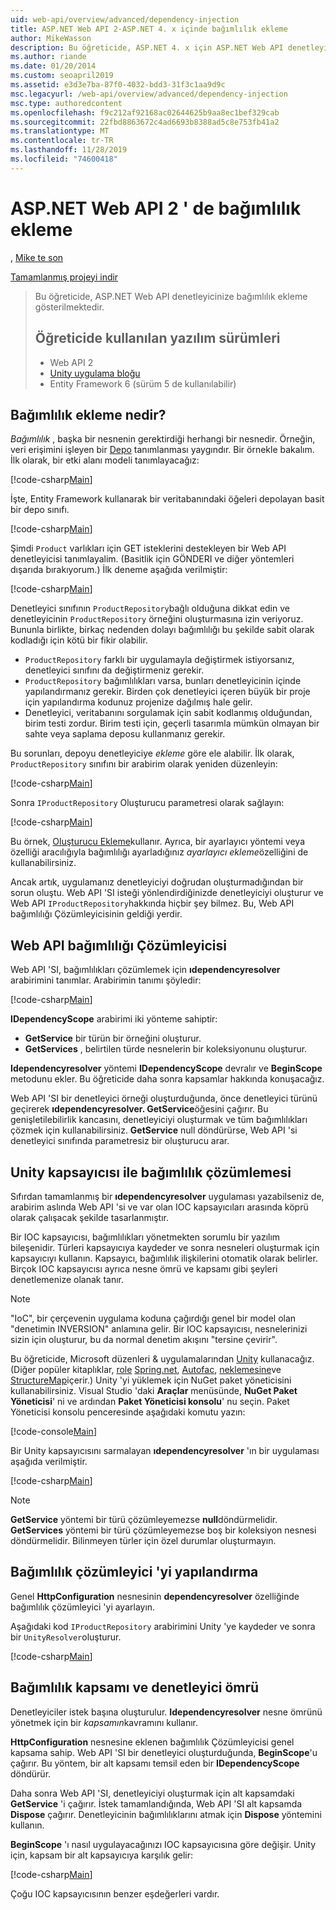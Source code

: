 ```yaml
---
uid: web-api/overview/advanced/dependency-injection
title: ASP.NET Web API 2-ASP.NET 4. x içinde bağımlılık ekleme
author: MikeWasson
description: Bu öğreticide, ASP.NET 4. x için ASP.NET Web API denetleyicinize bağımlılık ekleme gösterilmektedir.
ms.author: riande
ms.date: 01/20/2014
ms.custom: seoapril2019
ms.assetid: e3d3e7ba-87f0-4032-bdd3-31f3c1aa9d9c
msc.legacyurl: /web-api/overview/advanced/dependency-injection
msc.type: authoredcontent
ms.openlocfilehash: f9c212af92168ac02644625b9aa8ec1bef329cab
ms.sourcegitcommit: 22fbd8863672c4ad6693b8388ad5c8e753fb41a2
ms.translationtype: MT
ms.contentlocale: tr-TR
ms.lasthandoff: 11/28/2019
ms.locfileid: "74600418"
---
```

# <a name="dependency-injection-in-aspnet-web-api-2"></a>ASP.NET Web API 2 ' de bağımlılık ekleme

, [Mike te son](https://github.com/MikeWasson)

[Tamamlanmış projeyi indir](https://code.msdn.microsoft.com/ASP-NET-Web-API-Tutorial-468ee148)

> Bu öğreticide, ASP.NET Web API denetleyicinize bağımlılık ekleme gösterilmektedir.
> 
> ## <a name="software-versions-used-in-the-tutorial"></a>Öğreticide kullanılan yazılım sürümleri
> 
> 
> - Web API 2
> - [Unity uygulama bloğu](https://www.nuget.org/packages/Unity/)
> - Entity Framework 6 (sürüm 5 de kullanılabilir)

## <a name="what-is-dependency-injection"></a>Bağımlılık ekleme nedir?

*Bağımlılık* , başka bir nesnenin gerektirdiği herhangi bir nesnedir. Örneğin, veri erişimini işleyen bir [Depo](http://martinfowler.com/eaaCatalog/repository.html) tanımlanması yaygındır. Bir örnekle bakalım. İlk olarak, bir etki alanı modeli tanımlayacağız:

[!code-csharp[Main](dependency-injection/samples/sample1.cs)]

İşte, Entity Framework kullanarak bir veritabanındaki öğeleri depolayan basit bir depo sınıfı.

[!code-csharp[Main](dependency-injection/samples/sample2.cs)]

Şimdi `Product` varlıkları için GET isteklerini destekleyen bir Web API denetleyicisi tanımlayalim. (Basitlik için GÖNDERI ve diğer yöntemleri dışarıda bırakıyorum.) İlk deneme aşağıda verilmiştir:

[!code-csharp[Main](dependency-injection/samples/sample3.cs)]

Denetleyici sınıfının `ProductRepository`bağlı olduğuna dikkat edin ve denetleyicinin `ProductRepository` örneğini oluşturmasına izin veriyoruz. Bununla birlikte, birkaç nedenden dolayı bağımlılığı bu şekilde sabit olarak kodladığı için kötü bir fikir olabilir.

- `ProductRepository` farklı bir uygulamayla değiştirmek istiyorsanız, denetleyici sınıfını da değiştirmeniz gerekir.
- `ProductRepository` bağımlılıkları varsa, bunları denetleyicinin içinde yapılandırmanız gerekir. Birden çok denetleyici içeren büyük bir proje için yapılandırma kodunuz projenize dağılmış hale gelir.
- Denetleyici, veritabanını sorgulamak için sabit kodlanmış olduğundan, birim testi zordur. Birim testi için, geçerli tasarımla mümkün olmayan bir sahte veya saplama deposu kullanmanız gerekir.

Bu sorunları, depoyu denetleyiciye *ekleme* göre ele alabilir. İlk olarak, `ProductRepository` sınıfını bir arabirim olarak yeniden düzenleyin:

[!code-csharp[Main](dependency-injection/samples/sample4.cs)]

Sonra `IProductRepository` Oluşturucu parametresi olarak sağlayın:

[!code-csharp[Main](dependency-injection/samples/sample5.cs)]

Bu örnek, [Oluşturucu Ekleme](http://www.martinfowler.com/articles/injection.html#FormsOfDependencyInjection)kullanır. Ayrıca, bir ayarlayıcı yöntemi veya özelliği aracılığıyla bağımlılığı ayarladığınız *ayarlayıcı ekleme*özelliğini de kullanabilirsiniz.

Ancak artık, uygulamanız denetleyiciyi doğrudan oluşturmadığından bir sorun oluştu. Web API 'SI isteği yönlendirdiğinizde denetleyiciyi oluşturur ve Web API `IProductRepository`hakkında hiçbir şey bilmez. Bu, Web API bağımlılığı Çözümleyicisinin geldiği yerdir.

## <a name="the-web-api-dependency-resolver"></a>Web API bağımlılığı Çözümleyicisi

Web API 'SI, bağımlılıkları çözümlemek için **ıdependencyresolver** arabirimini tanımlar. Arabirimin tanımı şöyledir:

[!code-csharp[Main](dependency-injection/samples/sample6.cs)]

**IDependencyScope** arabirimi iki yönteme sahiptir:

- **GetService** bir türün bir örneğini oluşturur.
- **GetServices** , belirtilen türde nesnelerin bir koleksiyonunu oluşturur.

**Idependencyresolver** yöntemi **IDependencyScope** devralır ve **BeginScope** metodunu ekler. Bu öğreticide daha sonra kapsamlar hakkında konuşacağız.

Web API 'SI bir denetleyici örneği oluşturduğunda, önce denetleyici türünü geçirerek **ıdependencyresolver. GetService**öğesini çağırır. Bu genişletilebilirlik kancasını, denetleyiciyi oluşturmak ve tüm bağımlılıkları çözmek için kullanabilirsiniz. **GetService** null döndürürse, Web API 'si denetleyici sınıfında parametresiz bir oluşturucu arar.

## <a name="dependency-resolution-with-the-unity-container"></a>Unity kapsayıcısı ile bağımlılık çözümlemesi

Sıfırdan tamamlanmış bir **ıdependencyresolver** uygulaması yazabilseniz de, arabirim aslında Web API 'si ve var olan IOC kapsayıcıları arasında köprü olarak çalışacak şekilde tasarlanmıştır.

Bir IOC kapsayıcısı, bağımlılıkları yönetmekten sorumlu bir yazılım bileşenidir. Türleri kapsayıcıya kaydeder ve sonra nesneleri oluşturmak için kapsayıcıyı kullanın. Kapsayıcı, bağımlılık ilişkilerini otomatik olarak belirler. Birçok IOC kapsayıcısı ayrıca nesne ömrü ve kapsamı gibi şeyleri denetlemenize olanak tanır.

> [!NOTE]
> "IoC", bir çerçevenin uygulama koduna çağırdığı genel bir model olan "denetimin INVERSION" anlamına gelir. Bir IOC kapsayıcısı, nesnelerinizi sizin için oluşturur, bu da normal denetim akışını "tersine çevirir".

Bu öğreticide, Microsoft düzenleri &amp; uygulamalarından [Unity](https://msdn.microsoft.com/library/ff647202.aspx) kullanacağız. (Diğer popüler kitaplıklar, [role](http://www.castleproject.org/) [Spring.net](http://www.springframework.net/), [Autofac](https://code.google.com/p/autofac/), [neklemesine](http://www.ninject.org/)ve [StructureMap](http://structuremap.github.io/documentation/)içerir.) Unity 'yi yüklemek için NuGet paket yöneticisini kullanabilirsiniz. Visual Studio 'daki **Araçlar** menüsünde, **NuGet Paket Yöneticisi**' ni ve ardından **Paket Yöneticisi konsolu**' nu seçin. Paket Yöneticisi konsolu penceresinde aşağıdaki komutu yazın:

[!code-console[Main](dependency-injection/samples/sample7.cmd)]

Bir Unity kapsayıcısını sarmalayan **ıdependencyresolver** 'ın bir uygulaması aşağıda verilmiştir.

[!code-csharp[Main](dependency-injection/samples/sample8.cs)]

> [!NOTE]
> **GetService** yöntemi bir türü çözümleyemezse **null**döndürmelidir. **GetServices** yöntemi bir türü çözümleyemezse boş bir koleksiyon nesnesi döndürmelidir. Bilinmeyen türler için özel durumlar oluşturmayın.

## <a name="configuring-the-dependency-resolver"></a>Bağımlılık çözümleyici 'yi yapılandırma

Genel **HttpConfiguration** nesnesinin **dependencyresolver** özelliğinde bağımlılık çözümleyici 'yi ayarlayın.

Aşağıdaki kod `IProductRepository` arabirimini Unity 'ye kaydeder ve sonra bir `UnityResolver`oluşturur.

[!code-csharp[Main](dependency-injection/samples/sample9.cs)]

## <a name="dependency-scope-and-controller-lifetime"></a>Bağımlılık kapsamı ve denetleyici ömrü

Denetleyiciler istek başına oluşturulur. **Idependencyresolver** nesne ömrünü yönetmek için bir *kapsamın*kavramını kullanır.

**HttpConfiguration** nesnesine eklenen bağımlılık Çözümleyicisi genel kapsama sahip. Web API 'SI bir denetleyici oluşturduğunda, **BeginScope**'u çağırır. Bu yöntem, bir alt kapsamı temsil eden bir **IDependencyScope** döndürür.

Daha sonra Web API 'SI, denetleyiciyi oluşturmak için alt kapsamdaki **GetService** 'i çağırır. İstek tamamlandığında, Web API 'SI alt kapsamda **Dispose** çağırır. Denetleyicinin bağımlılıklarını atmak için **Dispose** yöntemini kullanın.

**BeginScope** 'ı nasıl uygulayacağınızı IOC kapsayıcısına göre değişir. Unity için, kapsam bir alt kapsayıcıya karşılık gelir:

[!code-csharp[Main](dependency-injection/samples/sample10.cs)]

Çoğu IOC kapsayıcısının benzer eşdeğerleri vardır.
